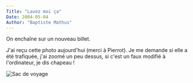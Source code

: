 ```yaml
---
Title: "Lavez moi ça"
Date: 2004-05-04
Author: "Baptiste Mathus"
---
```




On enchaîne sur un nouveau billet.

J'ai reçu cette photo aujourd'hui (merci à Pierrot). Je me demande si
elle a été trafiquée, j'ai zoomé un peu dessus, si c'est un faux modifié
à l'ordinateur, je dis chapeau !

![Sac de voyage](/images/etiquetteSac.png "Le sac qu'il me faut")

